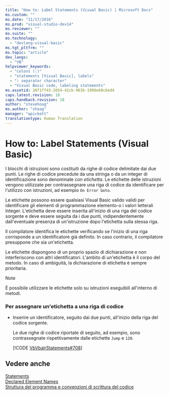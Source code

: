 ```yaml
---
title: "How to: Label Statements (Visual Basic) | Microsoft Docs"
ms.custom: ""
ms.date: "11/17/2016"
ms.prod: "visual-studio-dev14"
ms.reviewer: ""
ms.suite: ""
ms.technology: 
  - "devlang-visual-basic"
ms.tgt_pltfrm: ""
ms.topic: "article"
dev_langs: 
  - "VB"
helpviewer_keywords: 
  - "colons (:)"
  - "statements [Visual Basic], labels"
  - ": separator character"
  - "Visual Basic code, labeling statements"
ms.assetid: 38f1ff43-2054-42cb-963b-1998e60c6ed4
caps.latest.revision: 18
caps.handback.revision: 18
author: "stevehoag"
ms.author: "shoag"
manager: "wpickett"
translationtype: Human Translation
---
```

# How to: Label Statements (Visual Basic)
I blocchi di istruzioni sono costituiti da righe di codice delimitate dai due punti.  Le righe di codice precedute da una stringa o da un integer di identificazione sono denominate *con etichetta*.  Le etichette delle istruzioni vengono utilizzate per contrassegnare una riga di codice da identificare per l'utilizzo con istruzioni, ad esempio `On Error Goto`.  
  
 Le etichette possono essere qualsiasi Visual Basic valido validi per identificare gli elementi di programmazione elemento\-o i valori letterali Integer.  L'etichetta deve essere inserita all'inizio di una riga del codice sorgente e deve essere seguita da i due punti, indipendentemente dall'eventuale presenza di un'istruzione dopo l'etichetta sulla stessa riga.  
  
 Il compilatore identifica le etichette verificando se l'inizio di una riga corrisponde a un identificatore già definito.  In caso contrario, il compilatore presuppone che sia un'etichetta.  
  
 Le etichette dispongono di un proprio spazio di dichiarazione e non interferiscono con altri identificatori.  L'ambito di un'etichetta è il corpo del metodo.  In caso di ambiguità, la dichiarazione di etichetta è sempre prioritaria.  
  
> [!NOTE]
>  È possibile utilizzare le etichette solo su istruzioni eseguibili all'interno di metodi.  
  
### Per assegnare un'etichetta a una riga di codice  
  
-   Inserire un identificatore, seguito dai due punti, all'inizio della riga del codice sorgente.  
  
     Le due righe di codice riportate di seguito, ad esempio, sono contrassegnate rispettivamente dalle etichette `Jump` e `120`.  
  
     [!CODE [VbVbalrStatements#708](../CodeSnippet/VS_Snippets_VBCSharp/VbVbalrStatements#708)]  
  
## Vedere anche  
 [Statements](../../../visual-basic/programming-guide/language-features/statements.md)   
 [Declared Element Names](../../../visual-basic/programming-guide/language-features/declared-elements/declared-element-names.md)   
 [Struttura del programma e convenzioni di scrittura del codice](../../../visual-basic/programming-guide/program-structure/program-structure-and-code-conventions.md)